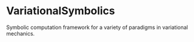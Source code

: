 # VariationalSymbolics
Symbolic computation framework for a variety of paradigms in variational mechanics. 
